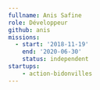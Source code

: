 ```yaml
---
fullname: Anis Safine
role: Développeur
github: anis
missions:
  - start: '2018-11-19'
    end: '2020-06-30'
    status: independent
startups:
    - action-bidonvilles
---
```

